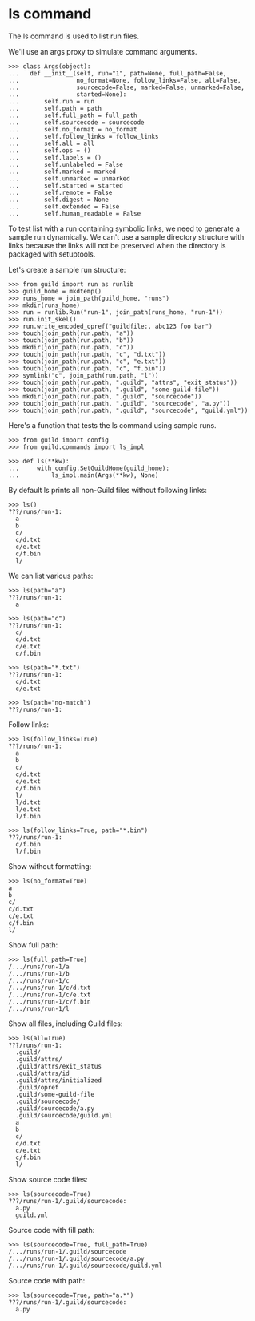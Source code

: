# ls command

The ls command is used to list run files.

We'll use an args proxy to simulate command arguments.

    >>> class Args(object):
    ...   def __init__(self, run="1", path=None, full_path=False,
    ...                no_format=None, follow_links=False, all=False,
    ...                sourcecode=False, marked=False, unmarked=False,
    ...                started=None):
    ...       self.run = run
    ...       self.path = path
    ...       self.full_path = full_path
    ...       self.sourcecode = sourcecode
    ...       self.no_format = no_format
    ...       self.follow_links = follow_links
    ...       self.all = all
    ...       self.ops = ()
    ...       self.labels = ()
    ...       self.unlabeled = False
    ...       self.marked = marked
    ...       self.unmarked = unmarked
    ...       self.started = started
    ...       self.remote = False
    ...       self.digest = None
    ...       self.extended = False
    ...       self.human_readable = False

To test list with a run containing symbolic links, we need to generate
a sample run dynamically. We can't use a sample directory structure
with links because the links will not be preserved when the directory
is packaged with setuptools.

Let's create a sample run structure:

    >>> from guild import run as runlib
    >>> guild_home = mkdtemp()
    >>> runs_home = join_path(guild_home, "runs")
    >>> mkdir(runs_home)
    >>> run = runlib.Run("run-1", join_path(runs_home, "run-1"))
    >>> run.init_skel()
    >>> run.write_encoded_opref("guildfile:. abc123 foo bar")
    >>> touch(join_path(run.path, "a"))
    >>> touch(join_path(run.path, "b"))
    >>> mkdir(join_path(run.path, "c"))
    >>> touch(join_path(run.path, "c", "d.txt"))
    >>> touch(join_path(run.path, "c", "e.txt"))
    >>> touch(join_path(run.path, "c", "f.bin"))
    >>> symlink("c", join_path(run.path, "l"))
    >>> touch(join_path(run.path, ".guild", "attrs", "exit_status"))
    >>> touch(join_path(run.path, ".guild", "some-guild-file"))
    >>> mkdir(join_path(run.path, ".guild", "sourcecode"))
    >>> touch(join_path(run.path, ".guild", "sourcecode", "a.py"))
    >>> touch(join_path(run.path, ".guild", "sourcecode", "guild.yml"))

Here's a function that tests the ls command using sample runs.

    >>> from guild import config
    >>> from guild.commands import ls_impl

    >>> def ls(**kw):
    ...     with config.SetGuildHome(guild_home):
    ...         ls_impl.main(Args(**kw), None)

By default ls prints all non-Guild files without following links:

    >>> ls()
    ???/runs/run-1:
      a
      b
      c/
      c/d.txt
      c/e.txt
      c/f.bin
      l/

We can list various paths:

    >>> ls(path="a")
    ???/runs/run-1:
      a

    >>> ls(path="c")
    ???/runs/run-1:
      c/
      c/d.txt
      c/e.txt
      c/f.bin

    >>> ls(path="*.txt")
    ???/runs/run-1:
      c/d.txt
      c/e.txt

    >>> ls(path="no-match")
    ???/runs/run-1:

Follow links:

    >>> ls(follow_links=True)
    ???/runs/run-1:
      a
      b
      c/
      c/d.txt
      c/e.txt
      c/f.bin
      l/
      l/d.txt
      l/e.txt
      l/f.bin

    >>> ls(follow_links=True, path="*.bin")
    ???/runs/run-1:
      c/f.bin
      l/f.bin

Show without formatting:

    >>> ls(no_format=True)
    a
    b
    c/
    c/d.txt
    c/e.txt
    c/f.bin
    l/

Show full path:

    >>> ls(full_path=True)
    /.../runs/run-1/a
    /.../runs/run-1/b
    /.../runs/run-1/c
    /.../runs/run-1/c/d.txt
    /.../runs/run-1/c/e.txt
    /.../runs/run-1/c/f.bin
    /.../runs/run-1/l

Show all files, including Guild files:

    >>> ls(all=True)
    ???/runs/run-1:
      .guild/
      .guild/attrs/
      .guild/attrs/exit_status
      .guild/attrs/id
      .guild/attrs/initialized
      .guild/opref
      .guild/some-guild-file
      .guild/sourcecode/
      .guild/sourcecode/a.py
      .guild/sourcecode/guild.yml
      a
      b
      c/
      c/d.txt
      c/e.txt
      c/f.bin
      l/

Show source code files:

    >>> ls(sourcecode=True)
    ???/runs/run-1/.guild/sourcecode:
      a.py
      guild.yml

Source code with fill path:

    >>> ls(sourcecode=True, full_path=True)
    /.../runs/run-1/.guild/sourcecode
    /.../runs/run-1/.guild/sourcecode/a.py
    /.../runs/run-1/.guild/sourcecode/guild.yml

Source code with path:

    >>> ls(sourcecode=True, path="a.*")
    ???/runs/run-1/.guild/sourcecode:
      a.py
